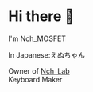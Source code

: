 # Hi there 👋

I'm Nch_MOSFET 

In Japanese:えぬちゃん

Owner of [Nch_Lab](https://github.com/Nch-Lab)  
Keyboard Maker

<!--
**Nch-MOSFET/Nch-MOSFET** is a ✨ _special_ ✨ repository because its `README.md` (this file) appears on your GitHub profile.

Here are some ideas to get you started:

- 🔭 I’m currently working on ...
- 🌱 I’m currently learning ...
- 👯 I’m looking to collaborate on ...
- 🤔 I’m looking for help with ...
- 💬 Ask me about ...
- 📫 How to reach me: ...
- 😄 Pronouns: ...
- ⚡ Fun fact: ...
-->
